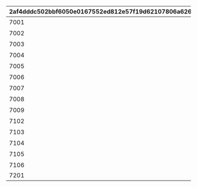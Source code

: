 |2af4dddc502bbf6050e0167552ed812e57f19d62107806a626fcc37649d138dc|b7555accd060119e187701059018f3b4fcfa289ca4f69e064424ed76204e3152|a145d7dcfa99b599b8c67bf6f6b1e7f49619be578aa228ee0112dec512fbad68|cf88f3987820d0d8e2f4bdd3890b17bd612ca6914ed0d4369a1ae6ca995ca5b2|4ae63d61ab968cced525a3e27100e45ee4253ca1bd9db3a019c80eed9ccb0e2f|962da6c26ac066bad9f2d82089295f68f0bdedf1738d4ced3a3548bab7736b2a|96af976376555c7524055f44c2a9b6a7144b862258e285e619645268f20f883c|f971340c8fde268056764f32f0b515e016111605a87e39ffffc699b486e8fa7d|08d28c1d78ca41f333b4881a6dea4fd8844cfeae834e6af58ca65f85111b42f5|1f50dd8286de44f77ca567916eb4596e28565061f97c6274f4ee0a4589e10505|
| --- | --- | --- | --- | --- | --- | --- | --- | --- | --- |
|7001|10062|10062103|0|1|0|0|0|0|ウヅキとリンのメモリー|
|7002|10062|10062107|0|2|0|0|0|0|ニュージェネレーションズのメモリー|
|7003|10062|10062107|0|4|0|0|0|0|ウヅキとミオのメモリー|
|7004|10062|10062111|0|6|0|0|0|0|美食殿のメモリー|
|7005|10062|10062111|0|7|0|0|0|0|リンとミオのメモリー|
|7006|10062|10062111|0|8|0|0|0|0|ニュージェネレーションズのメモリー|
|7007|10062|10062115|0|9|0|0|0|0|ニュージェネレーションズと美食殿のメモリー|
|7008|10062|10062115|0|10|0|0|0|0|美食殿のメモリー|
|7009|10063|10063111|0|14|0|0|0|0|ニュージェネレーションズと美食殿のメモリー|
|7102|10062|10062107|0|3|0|0|0|0|ニュージェネレーションズのメモリー|
|7103|10062|10062107|0|5|0|0|0|0|美食殿のメモリー|
|7104|10062|10062115|0|11|0|0|0|0|ニュージェネレーションズと美食殿のメモリー|
|7105|10063|10063111|0|12|0|0|0|0|ニュージェネレーションズと美食殿のメモリー|
|7106|10063|10063111|0|13|0|0|0|0|ニュージェネレーションズと美食殿のメモリー|
|7201|10062|10062103|0|15|1|7|2405|1||